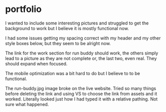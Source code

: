 # portfolio

I wanted to include some interesting pictures and struggled to get the background to work but I believe it is mostly functional now.

I had some issues getting my spacing correct with my header and my other style boxes below, but they seem to be alright now.

The link for the work section for run buddy should work, the others simply lead to a picture as they are not complete or, the last two, even real. They should expand when focused.

The mobile optimization was a bit hard to do but I believe to to be functional.

The run-buddy.jpg image broke on the live website. Tried so many things before deleting the link and using VS to choose the link from assets and it worked. Literally looked just how I had typed it with a relative pathing. Not sure what happened.